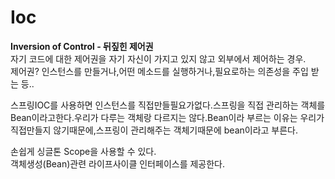 # Ioc
**Inversion of Control - 뒤짚힌 제어권**  
자기 코드에 대한 제어권을 자기 자신이 가지고 있지 않고 외부에서 제어하는 경우.  
제어권? 인스턴스를 만들거나,어떤 메소드를 실행하거나,필요로하는 의존성을 주입 받는 등..  

스프링IOC를 사용하면 인스턴스를 직접만들필요가없다.스프링을 직접 관리하는 객체를 Bean이라고한다.우리가 다루는 객체랑 다르지는 않다.Bean이라 부르는 이유는 우리가 직접만들지 않기때문에,스프링이 관리해주는 객체기때문에 bean이라고 부른다.  

손쉽게 싱글톤 Scope을 사용할 수 있다.  
객체생성(Bean)관련 라이프사이클 인터페이스를 제공한다.
